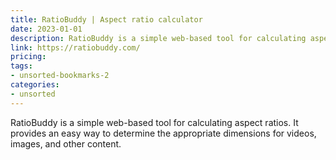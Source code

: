 ```yaml
---
title: RatioBuddy | Aspect ratio calculator
date: 2023-01-01
description: RatioBuddy is a simple web-based tool for calculating aspect ratios. It provides an easy way to determine the appropriate dimensions for videos, images, and other content.
link: https://ratiobuddy.com/
pricing: 
tags: 
- unsorted-bookmarks-2 
categories: 
- unsorted 
---
```


RatioBuddy is a simple web-based tool for calculating aspect ratios. It provides an easy way to determine the appropriate dimensions for videos, images, and other content.
